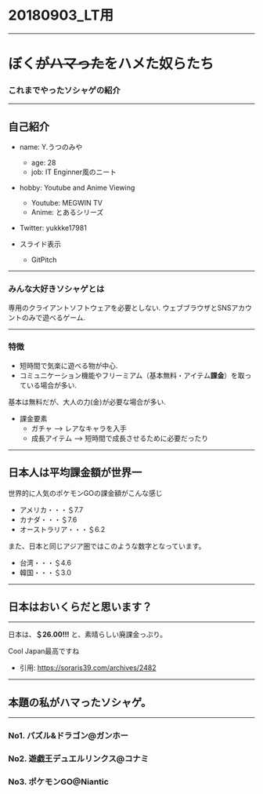 # 20180903_LT用

---

# ぼく~~がハマった~~をハメた奴らたち
### これまでやったソシャゲの紹介

---

## 自己紹介

* name: Y.うつのみや
  * age: 28
   * job: IT Enginner風のニート
* hobby: Youtube and Anime Viewing
  * Youtube: MEGWIN TV
  * Anime: とあるシリーズ
* Twitter: yukkke17981

* スライド表示
  * GitPitch


---

### みんな大好きソシャゲとは

専用のクライアントソフトウェアを必要としない.
ウェブブラウザとSNSアカウントのみで遊べるゲーム.

---

### 特徴

* 短時間で気楽に遊べる物が中心.
* コミュニケーション機能やフリーミアム（基本無料・アイテム**課金**）を取っている場合が多い.

基本は無料だが、大人の力(金)が必要な場合が多い.

* 課金要素
  * ガチャ  --> レアなキャラを入手
  * 成長アイテム  --> 短時間で成長させるために必要だったり

---

## 日本人は平均課金額が世界一

世界的に人気のポケモンGOの課金額がこんな感じ

* アメリカ・・・＄7.7
* カナダ・・・＄7.6
* オーストラリア・・・＄6.2

また、日本と同じアジア圏ではこのような数字となっています。

* 台湾・・・＄4.6
* 韓国・・・＄3.0

---

## 日本はおいくらだと思います？

---

日本は、**＄26.00!!!** と、素晴らしい廃課金っぷり。

Cool Japan最高ですね

* 引用: https://soraris39.com/archives/2482

---

## 本題の私がハマったソシャゲ。

---

### No1. パズル&ドラゴン@ガンホー
### No2. 遊戯王デュエルリンクス@コナミ
### No3. ポケモンGO@Niantic 

